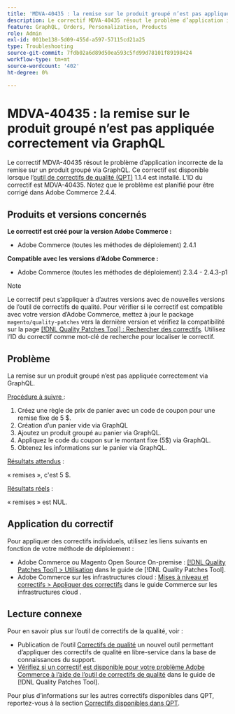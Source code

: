 ```yaml
---
title: 'MDVA-40435 : la remise sur le produit groupé n’est pas appliquée correctement via GraphQL'
description: Le correctif MDVA-40435 résout le problème d’application incorrecte de la remise sur un produit groupé via GraphQL. Ce correctif est disponible lorsque l’outil [Outil de correctifs de la qualité (QPT)](https://experienceleague.adobe.com/fr/docs/commerce-operations/tools/quality-patches-tool/quality-patches-tool-to-self-serve-quality-patches) 1.1.4 est installé. L’ID du correctif est MDVA-40435. Notez que le problème est planifié pour être corrigé dans Adobe Commerce 2.4.4.
feature: GraphQL, Orders, Personalization, Products
role: Admin
exl-id: 001be138-5d09-455d-a597-57115cd21a25
type: Troubleshooting
source-git-commit: 7fdb02a6d89d50ea593c5fd99d78101f89198424
workflow-type: tm+mt
source-wordcount: '402'
ht-degree: 0%

---
```


# MDVA-40435 : la remise sur le produit groupé n’est pas appliquée correctement via GraphQL

Le correctif MDVA-40435 résout le problème d’application incorrecte de la remise sur un produit groupé via GraphQL. Ce correctif est disponible lorsque l’[outil de correctifs de qualité (QPT)](https://experienceleague.adobe.com/fr/docs/commerce-operations/tools/quality-patches-tool/quality-patches-tool-to-self-serve-quality-patches) 1.1.4 est installé. L’ID du correctif est MDVA-40435. Notez que le problème est planifié pour être corrigé dans Adobe Commerce 2.4.4.

## Produits et versions concernés

**Le correctif est créé pour la version Adobe Commerce :**

* Adobe Commerce (toutes les méthodes de déploiement) 2.4.1

**Compatible avec les versions d’Adobe Commerce :**

* Adobe Commerce (toutes les méthodes de déploiement) 2.3.4 - 2.4.3-p1

>[!NOTE]
>
>Le correctif peut s’appliquer à d’autres versions avec de nouvelles versions de l’outil de correctifs de qualité. Pour vérifier si le correctif est compatible avec votre version d’Adobe Commerce, mettez à jour le package `magento/quality-patches` vers la dernière version et vérifiez la compatibilité sur la page [[!DNL Quality Patches Tool] : Rechercher des correctifs](https://experienceleague.adobe.com/fr/docs/commerce-operations/tools/quality-patches-tool/quality-patches-tool-to-self-serve-quality-patches). Utilisez l’ID du correctif comme mot-clé de recherche pour localiser le correctif.

## Problème

La remise sur un produit groupé n’est pas appliquée correctement via GraphQL.

<u>Procédure à suivre </u> :

1. Créez une règle de prix de panier avec un code de coupon pour une remise fixe de 5 $.
1. Création d’un panier vide via GraphQL
1. Ajoutez un produit groupé au panier via GraphQL.
1. Appliquez le code du coupon sur le montant fixe (5$) via GraphQL.
1. Obtenez les informations sur le panier via GraphQL.

<u>Résultats attendus</u> :

« remises », c&#39;est 5 $.

<u>Résultats réels</u> :

« remises » est NUL.

## Application du correctif

Pour appliquer des correctifs individuels, utilisez les liens suivants en fonction de votre méthode de déploiement :

* Adobe Commerce ou Magento Open Source On-premise : [[!DNL Quality Patches Tool] > Utilisation](/help/tools/quality-patches-tool/usage.md) dans le guide de [!DNL Quality Patches Tool].
* Adobe Commerce sur les infrastructures cloud : [Mises à niveau et correctifs > Appliquer des correctifs](https://experienceleague.adobe.com/docs/commerce-cloud-service/user-guide/develop/upgrade/apply-patches.html?lang=fr) dans le guide Commerce sur les infrastructures cloud .

## Lecture connexe

Pour en savoir plus sur l’outil de correctifs de la qualité, voir :

* Publication de l’outil [Correctifs de qualité](https://experienceleague.adobe.com/fr/docs/commerce-operations/tools/quality-patches-tool/quality-patches-tool-to-self-serve-quality-patches) un nouvel outil permettant d’appliquer des correctifs de qualité en libre-service dans la base de connaissances du support.
* [Vérifiez si un correctif est disponible pour votre problème Adobe Commerce à l’aide de l’outil de correctifs de qualité](/help/tools/quality-patches-tool/patches-available-in-qpt/check-patch-for-magento-issue-with-magento-quality-patches.md) dans le guide de [!DNL Quality Patches Tool].

Pour plus d’informations sur les autres correctifs disponibles dans QPT, reportez-vous à la section [Correctifs disponibles dans QPT](https://support.magento.com/hc/en-us/sections/360010506631-Patches-available-in-MQP-tool-).
